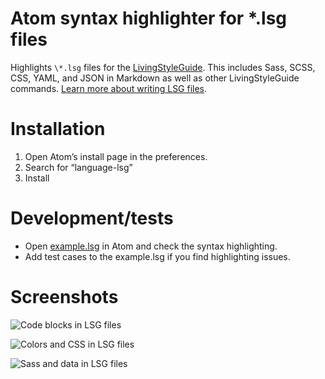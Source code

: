 # Atom syntax highlighter for \*.lsg files

Highlights `\*.lsg` files for the [LivingStyleGuide](http://livingstyleguide.org). This includes Sass, SCSS, CSS, YAML, and JSON in Markdown as well as other LivingStyleGuide commands. [Learn more about writing LSG files](https://github.com/livingstyleguide/livingstyleguide#writing-the-style-guide).

# Installation

1. Open Atom’s install page in the preferences.
2. Search for “language-lsg”
3. Install

# Development/tests

* Open [example.lsg](https://github.com/livingstyleguide/language-lsg/blob/master/example.lsg) in Atom and check the syntax highlighting.
* Add test cases to the example.lsg if you find highlighting issues.

# Screenshots

![Code blocks in LSG files](https://cloud.githubusercontent.com/assets/103399/19130313/f7840728-8b4a-11e6-90e7-6a2fbc935a03.png)

![Colors and CSS in LSG files](https://cloud.githubusercontent.com/assets/103399/19130250/b86c3600-8b4a-11e6-805c-db277213fef1.png)

![Sass and data in LSG files](https://cloud.githubusercontent.com/assets/103399/19130251/b89fa7a6-8b4a-11e6-9cee-8dfcbacb770b.png)


